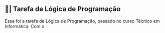## 📑| Tarefa de Lógica de Programação

  Essa foi a tarefa de Lógica de Programação, passado no curso Técnico em Informática. Com o
















